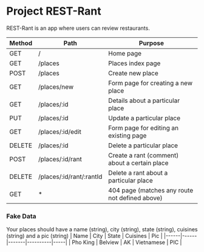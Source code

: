 # Project REST-Rant

REST-Rant is an app where users can review restaurants.


| Method | Path | Purpose |
|--------|------|----------|
| GET | / | Home page |
| GET | /places | Places index page |
| POST | /places | Create new place |
| GET | /places/new | Form page for creating a new place |
| GET | /places/:id | Details about a particular place |
| PUT | /places/:id | Update a particular place |
| GET | /places/:id/edit | Form page for editing an existing page |
| DELETE | /places/:id | Delete a particular place |
| POST | /places/:id/rant | Create a rant (comment) about a certain place |
| DELETE | /places/:id/rant/:rantId | Delete a rant about a particular place |
| GET | * | 404 page (matches any route not defined above)

### Fake Data
Your places should have a name (string), city (string), state (string), cuisines (string) and a pic (string)
| Name | City | State | Cuisines | Pic |
|------|------|-------|----------|-----|
| Pho King | Belview | AK | Vietnamese | PIC |